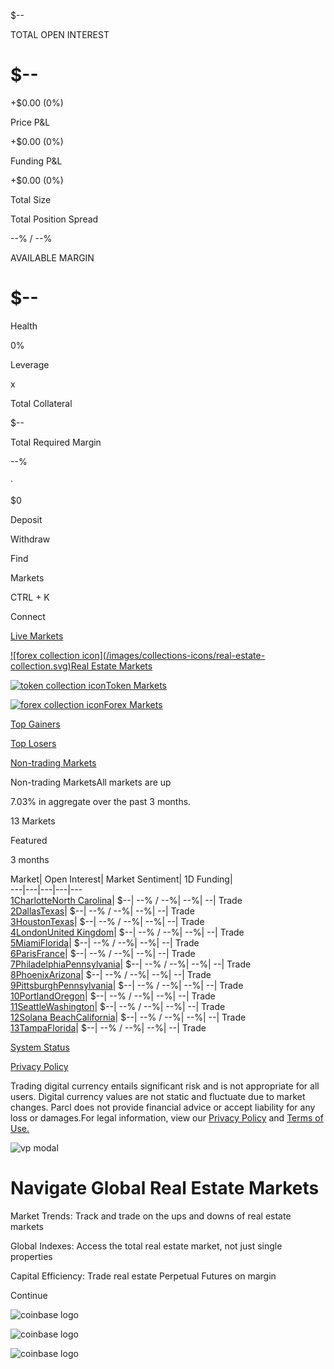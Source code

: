 $\--

TOTAL OPEN INTEREST

# $\--

+$0.00 (0%)

Price P&L

+$0.00 (0%)

Funding P&L

+$0.00 (0%)

Total Size

Total Position Spread

\--% / \--%

AVAILABLE MARGIN

# $\--

Health

0%

Leverage

x

Total Collateral

$\--

Total Required Margin

\--%

·

$0

Deposit

Withdraw

[](/)

Find

Markets

CTRL + K

Connect

[Live Markets](/collection/active-markets)

[![forex collection icon](/images/collections-icons/real-estate-
collection.svg)Real Estate Markets](/collection/real-estate)

[![token collection icon](/images/collections-icons/token-collection.svg)Token
Markets](/collection/token)

[![forex collection icon](/images/collections-icons/forex-collection.svg)Forex
Markets](/collection/forex)

[Top Gainers](/collection/top-gainers)

[Top Losers](/collection/top-losers)

[Non-trading Markets](/collection/non-trading)

Non-trading MarketsAll markets are up

7.03% in aggregate over the past 3 months.

13 Markets

Featured

3 months

Market| Open Interest| Market Sentiment| 1D Funding|  
---|---|---|---|---  
[1CharlotteNorth Carolina](/parcls/5290147)| $\--| \--% / \--%| \--%| \--|
Trade  
[2DallasTexas](/parcls/5381001)| $\--| \--% / \--%| \--%| \--| Trade  
[3HoustonTexas](/parcls/5381035)| $\--| \--% / \--%| \--%| \--| Trade  
[4LondonUnited Kingdom](/parcls/5950091)| $\--| \--% / \--%| \--%| \--| Trade  
[5MiamiFlorida](/parcls/5352987)| $\--| \--% / \--%| \--%| \--| Trade  
[6ParisFrance](/parcls/5889686)| $\--| \--% / \--%| \--%| \--| Trade  
[7PhiladelphiaPennsylvania](/parcls/5378051)| $\--| \--% / \--%| \--%| \--|
Trade  
[8PhoenixArizona](/parcls/5386820)| $\--| \--% / \--%| \--%| \--| Trade  
[9PittsburghPennsylvania](/parcls/5377717)| $\--| \--% / \--%| \--%| \--|
Trade  
[10PortlandOregon](/parcls/5408016)| $\--| \--% / \--%| \--%| \--| Trade  
[11SeattleWashington](/parcls/5384705)| $\--| \--% / \--%| \--%| \--| Trade  
[12Solana BeachCalifornia](/parcls/5374219)| $\--| \--% / \--%| \--%| \--|
Trade  
[13TampaFlorida](/parcls/5352995)| $\--| \--% / \--%| \--%| \--| Trade  
  
[](https://discord.gg/parcl)

[](https://twitter.com/parcl)

[System Status](http://status.parcl.co)

[Privacy Policy](https://www.parcl.co/legal/privacy)

Trading digital currency entails significant risk and is not appropriate for
all users. Digital currency values are not static and fluctuate due to market
changes. Parcl does not provide financial advice or accept liability for any
loss or damages.For legal information, view our [Privacy
Policy](https://www.parcl.co/legal/privacy) and [Terms of
Use.](https://www.parcl.co/legal/terms-of-use)

![vp modal](/images/vp_1.svg)

# Navigate Global Real Estate Markets

Market Trends: Track and trade on the ups and downs of real estate markets

Global Indexes: Access the total real estate market, not just single
properties

Capital Efficiency: Trade real estate Perpetual Futures on margin

Continue

![coinbase logo](/images/archetype_dark.svg)

![coinbase logo](/images/dragonfly_dark.svg)

![coinbase logo](/images/coinbase_dark.svg)

